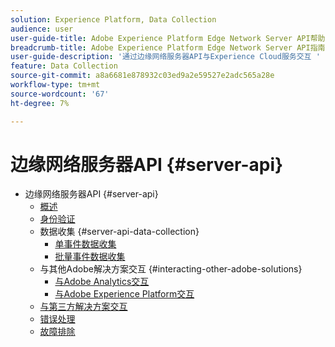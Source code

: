 ```yaml
---
solution: Experience Platform, Data Collection
audience: user
user-guide-title: Adobe Experience Platform Edge Network Server API帮助
breadcrumb-title: Adobe Experience Platform Edge Network Server API指南
user-guide-description: '通过边缘网络服务器API与Experience Cloud服务交互 '
feature: Data Collection
source-git-commit: a8a6681e878932c03ed9a2e59527e2adc565a28e
workflow-type: tm+mt
source-wordcount: '67'
ht-degree: 7%

---
```



# 边缘网络服务器API {#server-api}

* 边缘网络服务器API {#server-api}
   * [概述](overview.md)
   * [身份验证](authentication.md)
   * 数据收集 {#server-api-data-collection}
      * [单事件数据收集](interactive-data-collection.md)
      * [批量事件数据收集](non-interactive-data-collection.md)
   * 与其他Adobe解决方案交互 {#interacting-other-adobe-solutions}
      * [与Adobe Analytics交互](interacting-adobe-analytics.md)
      * [与Adobe Experience Platform交互](interacting-experience-platform.md)
   * [与第三方解决方案交互](interacting-third-party-solutions.md)
   * [错误处理](error-handling.md)
   * [故障排除](troubleshooting.md)